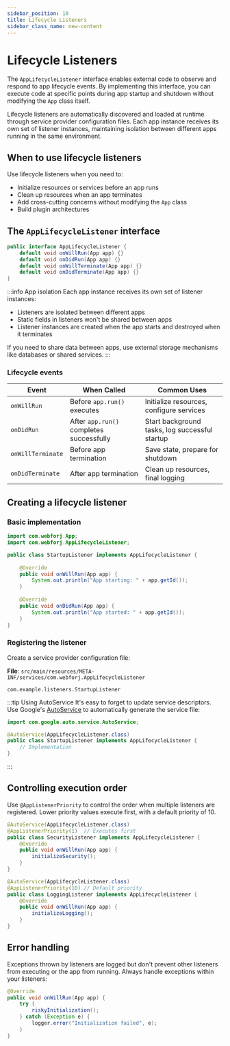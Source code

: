 ```yaml
---
sidebar_position: 10
title: Lifecycle Listeners
sidebar_class_name: new-content
---
```


<!-- vale off -->
# Lifecycle Listeners <DocChip chip='since' label='25.02' />
<!-- vale on -->

The `AppLifecycleListener` interface enables external code to observe and respond to app lifecycle events. By implementing this interface, you can execute code at specific points during app startup and shutdown without modifying the `App` class itself.

Lifecycle listeners are automatically discovered and loaded at runtime through service provider configuration files. Each app instance receives its own set of listener instances, maintaining isolation between different apps running in the same environment.

## When to use lifecycle listeners

Use lifecycle listeners when you need to:
- Initialize resources or services before an app runs
- Clean up resources when an app terminates  
- Add cross-cutting concerns without modifying the `App` class
- Build plugin architectures

## The `AppLifecycleListener` interface

```java title="AppLifecycleListener.java"
public interface AppLifecycleListener {
    default void onWillRun(App app) {}
    default void onDidRun(App app) {}
    default void onWillTerminate(App app) {}
    default void onDidTerminate(App app) {}
}
```

:::info App isolation
Each app instance receives its own set of listener instances:
- Listeners are isolated between different apps
- Static fields in listeners won't be shared between apps
- Listener instances are created when the app starts and destroyed when it terminates

If you need to share data between apps, use external storage mechanisms like databases or shared services.
:::

### Lifecycle events

| Event | When Called | Common Uses |
|-------|-------------|-------------|
| `onWillRun` | Before `app.run()` executes | Initialize resources, configure services |
| `onDidRun` | After `app.run()` completes successfully | Start background tasks, log successful startup |
| `onWillTerminate` | Before app termination | Save state, prepare for shutdown |
| `onDidTerminate` | After app termination | Clean up resources, final logging |

## Creating a lifecycle listener

### Basic implementation

```java title="StartupListener.java"
import com.webforj.App;
import com.webforj.AppLifecycleListener;

public class StartupListener implements AppLifecycleListener {
    
    @Override
    public void onWillRun(App app) {
        System.out.println("App starting: " + app.getId());
    }
    
    @Override
    public void onDidRun(App app) {
        System.out.println("App started: " + app.getId());
    }
}
```

### Registering the listener

Create a service provider configuration file:

**File**: `src/main/resources/META-INF/services/com.webforj.AppLifecycleListener`

```
com.example.listeners.StartupListener
```

:::tip Using AutoService
It's easy to forget to update service descriptors. Use Google's [AutoService](https://github.com/google/auto/blob/main/service/README.md) to automatically generate the service file:

```java title="StartupListener.java"
import com.google.auto.service.AutoService;

@AutoService(AppLifecycleListener.class)
public class StartupListener implements AppLifecycleListener {
    // Implementation
}
```
:::

## Controlling execution order

Use `@AppListenerPriority` to control the order when multiple listeners are registered. Lower priority values execute first, with a default priority of 10.

```java title="SecurityListener.java"
@AutoService(AppLifecycleListener.class)
@AppListenerPriority(1)  // Executes first
public class SecurityListener implements AppLifecycleListener {
    @Override
    public void onWillRun(App app) {
        initializeSecurity();
    }
}

@AutoService(AppLifecycleListener.class)
@AppListenerPriority(10) // Default priority
public class LoggingListener implements AppLifecycleListener {
    @Override
    public void onWillRun(App app) {
        initializeLogging();
    }
}
```

## Error handling

Exceptions thrown by listeners are logged but don't prevent other listeners from executing or the app from running. Always handle exceptions within your listeners:

```java title="Error handling example"
@Override
public void onWillRun(App app) {
    try {
        riskyInitialization();
    } catch (Exception e) {
        logger.error("Initialization failed", e);
    }
}
```